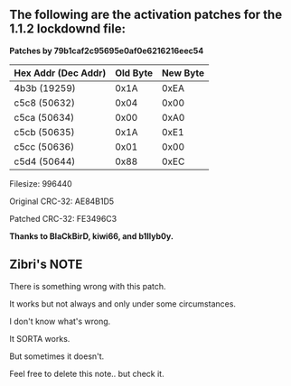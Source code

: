 ## The following are the activation patches for the 1.1.2 lockdownd file: ##

**Patches by 79b1caf2c95695e0af0e6216216eec54**

|Hex Addr (Dec Addr)|Old Byte|New Byte|
|:------------------|:-------|:-------|
|4b3b (19259)| 0x1A| 0xEA|
|c5c8 (50632)| 0x04| 0x00|
|c5ca (50634)| 0x00| 0xA0|
|c5cb (50635)| 0x1A| 0xE1|
|c5cc (50636)| 0x01| 0x00|
|c5d4 (50644)| 0x88| 0xEC|

Filesize: 996440

Original CRC-32: AE84B1D5

Patched CRC-32: FE3496C3

**Thanks to BlaCkBirD, kiwi66, and b1llyb0y.**

## Zibri's NOTE ##
There is something wrong with this patch.

It works but not always and only under some circumstances.

I don't know what's wrong.

It SORTA works.

But sometimes it doesn't.

Feel free to delete this note.. but check it.